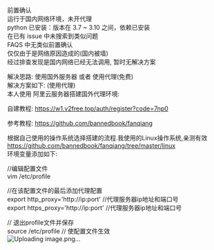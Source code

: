 前置确认                                                                                           
运行于国内网络环境，未开代理                                                                                        
python 已安装：版本在 3.7 ~ 3.10 之间，依赖已安装                                                                                        
在已有 issue 中未搜索到类似问题                                                                                        
FAQS 中无类似前置确认                                                                                        
仅仅由于是网络原因造成的(国内被墙)                                                                                        
经过排查发现是国内网络已经无法调用, 暂时无解决方案                                                                                        
                                                                                        
解决思路: 使用国外服务器 或者 使用代理(免费)                                                                                        
解决方案如下: (使用代理)                                                                                        
本人使用 阿里云服务器搭建国外代理环境:                                                                                        
                                                                                        
自建教程: https://w1.v2free.top/auth/register?code=7np0                                                                                        
                                                                                        
参考教程: https://github.com/bannedbook/fanqiang                                                                                        
                                                                                        
根据自己使用的操作系统选择搭建的流程.我使用的Linux操作系统,亲测有效                                                                                        
https://github.com/bannedbook/fanqiang/tree/master/linux                                                                                        
环境变量添加如下:                                                                                        

//编辑配置文件                                                                                        
vim /etc/profile                                                                                        
 
//在该配置文件的最后添加代理配置                                                                                        
export http_proxy='http://ip:port'    //代理服务器ip地址和端口号                                                                                        
export https_proxy='http://ip:port'   //代理服务器ip地址和端口号                                                                                        
 
 
// 退出profile文件并保存                                                                                        
source /etc/profile     // 使配置文件生效                                                                                        
![Uploading image.png…]()
                                                                                       
